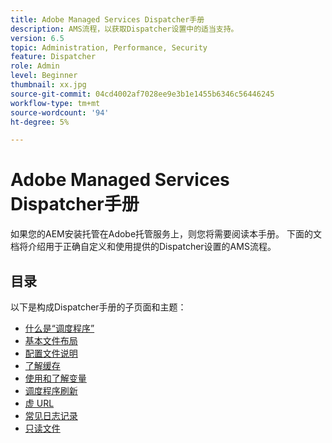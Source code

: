 ```yaml
---
title: Adobe Managed Services Dispatcher手册
description: AMS流程，以获取Dispatcher设置中的适当支持。
version: 6.5
topic: Administration, Performance, Security
feature: Dispatcher
role: Admin
level: Beginner
thumbnail: xx.jpg
source-git-commit: 04cd4002af7028ee9e3b1e1455b6346c56446245
workflow-type: tm+mt
source-wordcount: '94'
ht-degree: 5%

---
```



# Adobe Managed Services Dispatcher手册

如果您的AEM安装托管在Adobe托管服务上，则您将需要阅读本手册。
下面的文档将介绍用于正确自定义和使用提供的Dispatcher设置的AMS流程。

## 目录

以下是构成Dispatcher手册的子页面和主题：

- [什么是“调度程序”](./what-is-the-dispatcher.md)
- [基本文件布局](./basic-file-layout.md)
- [配置文件说明](./explanation-config-files.md)
- [了解缓存](./understanding-cache.md)
- [使用和了解变量](./variables.md)
- [调度程序刷新](./disp-flushing.md)
- [虚 URL](./disp-vanity-url.md)
- [常见日志记录](./common-logs.md)
- [只读文件](./immutable-files.md)